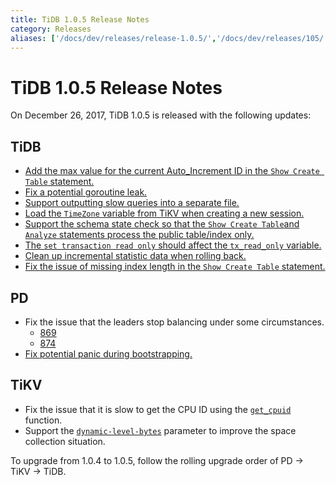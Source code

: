 ```yaml
---
title: TiDB 1.0.5 Release Notes
category: Releases
aliases: ['/docs/dev/releases/release-1.0.5/','/docs/dev/releases/105/']
---
```


# TiDB 1.0.5 Release Notes

On December 26, 2017, TiDB 1.0.5 is released with the following updates:

## TiDB

- [Add the max value for the current Auto_Increment ID in the `Show Create Table` statement.](https://github.com/pingcap/tidb/pull/5489)
- [Fix a potential goroutine leak.](https://github.com/pingcap/tidb/pull/5486)
- [Support outputting slow queries into a separate file.](https://github.com/pingcap/tidb/pull/5484)
- [Load the `TimeZone` variable from TiKV when creating a new session.](https://github.com/pingcap/tidb/pull/5479)
- [Support the schema state check so that the `Show Create Table`and `Analyze` statements process the public table/index only.](https://github.com/pingcap/tidb/pull/5474)
- [The `set transaction read only` should affect the `tx_read_only` variable.](https://github.com/pingcap/tidb/pull/5491)
- [Clean up incremental statistic data when rolling back.](https://github.com/pingcap/tidb/pull/5391)
- [Fix the issue of missing index length in the `Show Create Table` statement.](https://github.com/pingcap/tidb/pull/5421)

## PD

- Fix the issue that the leaders stop balancing under some circumstances.
    - [869](https://github.com/pingcap/pd/pull/869)
    - [874](https://github.com/pingcap/pd/pull/874)
- [Fix potential panic during bootstrapping.](https://github.com/pingcap/pd/pull/889)

## TiKV

- Fix the issue that it is slow to get the CPU ID using the [`get_cpuid`](https://github.com/pingcap/tikv/pull/2611) function.
- Support the [`dynamic-level-bytes`](https://github.com/pingcap/tikv/pull/2605) parameter to improve the space collection situation.

To upgrade from 1.0.4 to 1.0.5, follow the rolling upgrade order of PD -> TiKV -> TiDB.
